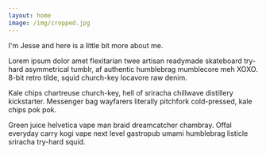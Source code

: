 ```yaml
---
layout: home
image: /img/cropped.jpg
---
```


I'm Jesse and here is a little bit more about me.

Lorem ipsum dolor amet flexitarian twee artisan readymade skateboard try-hard asymmetrical tumblr, af authentic humblebrag mumblecore meh XOXO. 8-bit retro tilde, squid church-key locavore raw denim.

Kale chips chartreuse church-key, hell of sriracha chillwave distillery kickstarter. Messenger bag wayfarers literally pitchfork cold-pressed, kale chips pok pok.

Green juice helvetica vape man braid dreamcatcher chambray. Offal everyday carry kogi vape next level gastropub umami humblebrag listicle sriracha try-hard squid.

